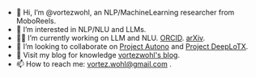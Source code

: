 - 👋 Hi, I’m @vortezwohl, an NLP/MachineLearning researcher from MoboReels.
- 🤖 I’m interested in NLP/NLU and LLMs.
- 👨‍💻 I’m currently working on LLM and NLU. [ORCID](https://orcid.org/0009-0003-2474-2092). [arXiv](https://arxiv.org/a/wu_z_11.html).
- 👀 I’m looking to collaborate on [Project Autono](https://github.com/vortezwohl/Autono) and [Project DeepLoTX](https://github.com/vortezwohl/DeepLoTX).
- 🧠 Visit my blog for knowledge [vortezwohl's blog](https://vortezwohl.github.io).
- 📫 How to reach me: vortez.wohl@gmail.com .

<!--
**vortezwohl/vortezwohl** is a ✨ _special_ ✨ repository because its `README.md` (this file) appears on your GitHub profile.

Here are some ideas to get you started:

- 🔭 I’m currently working on ...
- 🌱 I’m currently learning ...
- 👯 I’m looking to collaborate on ...
- 🤔 I’m looking for help with ...
- 💬 Ask me about ...
- 📫 How to reach me: ...
- 😄 Pronouns: ...
- ⚡ Fun fact: ...
-->

